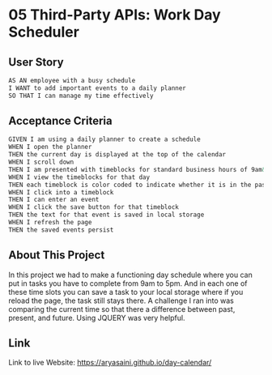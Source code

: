 # 05 Third-Party APIs: Work Day Scheduler

## User Story

```md
AS AN employee with a busy schedule
I WANT to add important events to a daily planner
SO THAT I can manage my time effectively
```

## Acceptance Criteria

```md
GIVEN I am using a daily planner to create a schedule
WHEN I open the planner
THEN the current day is displayed at the top of the calendar
WHEN I scroll down
THEN I am presented with timeblocks for standard business hours of 9am&ndash;5pm
WHEN I view the timeblocks for that day
THEN each timeblock is color coded to indicate whether it is in the past, present, or future
WHEN I click into a timeblock
THEN I can enter an event
WHEN I click the save button for that timeblock
THEN the text for that event is saved in local storage
WHEN I refresh the page
THEN the saved events persist
```
## About This Project 
In this project we had to make a functioning day schedule where you can put in tasks you have to complete from 9am to 5pm. And in each one of these time slots you can save a task to your local storage where if you reload the page, the task still stays there. A challenge I ran into was comparing the current time so that there a difference between past, present, and future. Using JQUERY was very helpful. 

## Link 
Link to live Website: https://aryasaini.github.io/day-calendar/


